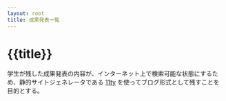 ```yaml
---
layout: root
title: 成果発表一覧
---
```


# {{title}}

学生が残した成果発表の内容が、インターネット上で検索可能な状態にするため、静的サイトジェネレータである [11ty](https://www.11ty.dev/) を使ってブログ形式として残すことを目的とする。
